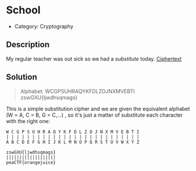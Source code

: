 # School

* Category: Cryptography

## Description

My regular teacher was out sick so we had a *substitute* today. [Ciphertext](enc.txt)

## Solution

> Alphabet: WCGPSUHRAQYKFDLZOJNXMVEBTI
> zswGXU{ljwdhsqmags}

This is a simple substitution cipher and we are given the equivalent alphabet (W = A, C = B, G = C,...) , so it's just a matter of substitute each character with the right one:

```
W C G P S U H R A Q Y K F D L Z O J N X M V E B T I
| | | | | | | | | | | | | | | | | | | | | | | | | |
A B C D E F G H I J K L M N O P Q R S T U V W X Y Z
```

```
zswGXU{ljwdhsqmags}
|||||||||||||||||||
peaCTF{orangejuice}
```

